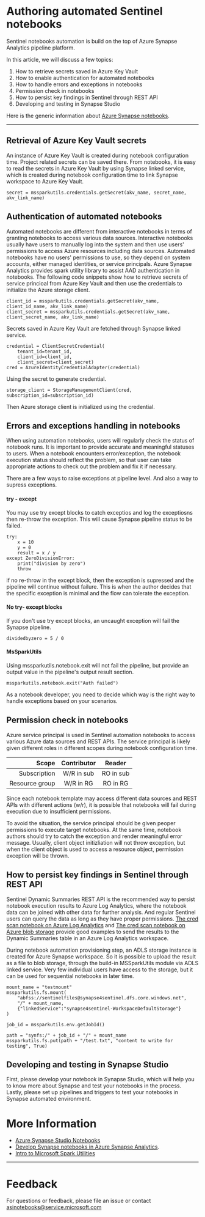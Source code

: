 
# Authoring automated Sentinel notebooks

Sentinel notebooks automation is build on the top of Azure Synapse Analytics pipeline platform. 

In this article, we will discuss a few topics:
1. How to retrieve secrets saved in Azure Key Vault
2. How to enable authentication for automated notebooks
3. How to handle errors and exceptions in notebooks
4. Permission check in notebooks
5. How to persist key findings in Sentinel through REST API
6. Developing and testing in Synapse Studio

Here is the generic information about [Azure Synapse notebooks](https://docs.microsoft.com/en-us/azure/synapse-analytics/spark/apache-spark-development-using-notebooks).

---

## Retrieval of Azure Key Vault secrets 
An instance of Azure Key Vault is created during notebook configuration time.  Project related secrets can be saved there.  From notebooks, it is easy to read the secrets in Azure Key Vault by using Synapse linked service, which is created during notebook configuration time to link Synapse workspace to Azure Key Vault. 

```
secret = mssparkutils.credentials.getSecret(akv_name, secret_name, akv_link_name)
```

## Authentication of automated notebooks
Automated notebooks are different from interactive notebooks in terms of granting notebooks to access various data sources.  Interactive notebooks usually have users to manually log into the system and then use users' permissions to access Azure resources including data sources.  Automated notebooks have no users' permissions to use, so they depend on system accounts, either managed identities, or service principals.  Azure Synapse Analytics provides spark utility library to assist AAD authentication in notebooks.  The following code snippets show how to retrieve secrets of service princioal from Azure Key Vault and then use the credentials to initialize the Azure storage client.

```
client_id = mssparkutils.credentials.getSecret(akv_name, client_id_name, akv_link_name)
client_secret = mssparkutils.credentials.getSecret(akv_name, client_secret_name, akv_link_name)
```
Secrets saved in Azure Key Vault are fetched through Synapse linked service.
```
credential = ClientSecretCredential(
    tenant_id=tenant_id, 
    client_id=client_id, 
    client_secret=client_secret)
cred = AzureIdentityCredentialAdapter(credential)
```
Using the secret to generate credential.
```
storage_client = StorageManagementClient(cred, subscription_id=subscription_id)
```
Then Azure storage client is initialized using the credential.

## Errors and exceptions handling in notebooks

When using automation notebooks, users will regularly check the status of notebook runs.  It is important to provide accurate and meaningful statuses to users.  When a notebook encounters error/exception, the notebook execution status should reflect the problem, so that user can take appropriate actions to check out the problem and fix it if necessary.

There are a few ways to raise exceptions at pipeline level.  And also a way to supress exceptions.

<h4>try - except</h4>
You may use try except blocks to catch exceptios and log the exceptiosns then re-throw the exception.  This will cause Synapse pipeline status to be failed.

```
try:
    x = 10
    y = 0
    result = x / y
except ZeroDivisionError:
    print("division by zero")
    throw
```

if no re-throw in the except block, then the exception is supressed and the pipeline will continue without failure. This is when the author decides that the specific exception is minimal and the flow can tolerate the exception.
<h4>No try- except blocks</h4>
If you don't use try except blocks, an uncaught exception will fail the Synapse pipeline.

```
dividedbyzero = 5 / 0
```
<h4>MsSparkUtils</h4>
Using mssparkutils.notebook.exit will not fail the pipeline, but provide an output value in the pipeline's output result section.

```
mssparkutils.notebook.exit("Auth failed")
```
As a notebook developer, you need to decide which way is the right way to handle exceptions based on your scenarios. 


## Permission check in notebooks

Azure service principal is used in Sentinel automation notebooks to access various Azure data sources and REST APIs.  The service principal is likely given different roles in different scopes during notebook configuration time.

|      Scope      | Contributor |  Reader   |
|----------------:|:-----------:|:---------:|
|  Subscription   | W/R in sub  | RO in sub |
|  Resource group | W/R in RG   | RO in RG  |

Since each notebook template may access different data sources and REST APIs with different actions (w/r), it is possible that notebooks will fail during execution due to insufficient permissions.  

To avoid the situation, the service principal should be given peoper permissions to execute target notebooks.  At the same time, notebook authors should try to catch the exception and render meaningful error message. Usually, client object initizliation will not throw exception, but when the client object is used to access a resource object, permission exception will be thrown.

## How to persist key findings in Sentinel through REST API
Sentinel Dynamic Summaries REST API is the recommended way to persist notebook execution results to Azure Log Analytics, where the notebook data can be joined with other data for further analysis.  And regular Sentinel users can query the data as long as they have proper permissions. [The cred scan notebook on Azure Log Analytics](https://github.com/Azure/Azure-Sentinel-Notebooks/blob/master/scenario-notebooks/Automated-Notebooks/AutomationGallery-CredentialScanOnAzureLogAnalytics.ipynb) and [The cred scan notebook on Azure blob storage](https://github.com/Azure/Azure-Sentinel-Notebooks/blob/master/scenario-notebooks/Automated-Notebooks/AutomationGallery-CredentialScanOnAzureBlobStorage.ipynb) provide good examples to send the results to the Dynamic Summaries table in an Azure Log Analytics workspace.

During notebook automation provisioning step, an ADLS storage instance is created for Azure Synapse workspace.  So it is possible to upload the result as a file to blob storage, through the build-in MSSparkUtils module via ADLS linked service. Very few individual users have access to the storage, but it can be used for sequential notebooks in later time.

```
mount_name = "testmount"
mssparkutils.fs.mount( 
    "abfss://sentinelfiles@synapse4sentinel.dfs.core.windows.net", 
    "/" + mount_name,
    {"linkedService":"synapse4sentinel-WorkspaceDefaultStorage"} 
) 

job_id = mssparkutils.env.getJobId()

path = "synfs:/" + job_id + "/" + mount_name
mssparkutils.fs.put(path + "/test.txt", "content to write for testing", True)
```

## Developing and testing in Synapse Studio
First, please develop your notebook in Synapse Studio, which will help you to know more about Synapse and test your notebooks in the process.
Lastly, please set up pipelines and triggers to test your notebooks in Synapse automated environment.

# More Information

- [Azure Synapse Studio Notebooks](https://github.com/Azure-Samples/Synapse/blob/main/Notebooks/Introduction%20to%20Azure%20Synapse%20Studio%20Notebooks.ipynb)
- [Develop Synapse notebooks in Azure Synapse Analytics](https://docs.microsoft.com/en-us/azure/synapse-analytics/spark/apache-spark-development-using-notebooks).
- [Intro to Microsoft Spark Utilities](https://docs.microsoft.com/en-us/azure/synapse-analytics/spark/microsoft-spark-utilities?pivots=programming-language-python)

---

# Feedback

For questions or feedback, please file an issue or contact [asinotebooks@service.microsoft.com](mailto:asinotebooks@service.microsoft.com)

